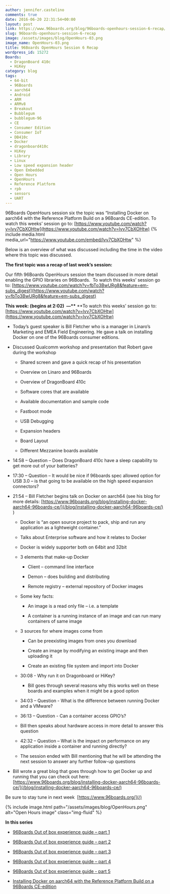 ```yaml
---
author: jennifer.castelino
comments: true
date: 2016-06-20 22:31:54+00:00
layout: post
link: https://www.96boards.org/blog/96boards-openhours-session-6-recap/
slug: 96boards-openhours-session-6-recap
image: /assets/images/blog/OpenHours-03.png
image_name: OpenHours-03.png
title: 96Boards OpenHours Session 6 Recap
wordpress_id: 15272
Boards:
  - DragonBoard 410c
  - HiKey
category: blog
tags:
  - 64-bit
  - 96Boards
  - aarch64
  - Android
  - ARM
  - ARMv8
  - Breakout
  - Bubblegum
  - bubblegum-96
  - CE
  - Consumer Edition
  - Consumer IoT
  - DB410c
  - Docker
  - dragonboard410c
  - HiKey
  - Library
  - Linux
  - Low speed expansion header
  - Open Embedded
  - Open Hours
  - OpenHours
  - Reference Platform
  - rpb
  - sensors
  - UART
---
```


96Boards OpenHours session six the topic was “Installing Docker on aarch64 with the Reference Platform Build on a 96Boards CE-edition. To watch this weeks’ session go to: [https://www.youtube.com/watch?v=lvv7CbXOHtw](https://www.youtube.com/watch?v=lvv7CbXOHtw)
{% include media.html media_url="https://www.youtube.com/embed/lvv7CbXOHtw" %}

Below is an overview of what was discussed including the time in the video where this topic was discussed.

**The first topic was a recap of last week’s session:**

Our fifth 96Boards OpenHours session the team discussed in more detail enabling the GPIO libraries on 96Boards.  To watch this weeks’ session go to: [https://www.youtube.com/watch?v=fbTo3BwURg8&feature=em-subs_digest](https://www.youtube.com/watch?v=fbTo3BwURg8&feature=em-subs_digest)

**This week: (begins at 2:02)  —\*\*** \*\*To watch this weeks’ session go to:  [https://www.youtube.com/watch?v=lvv7CbXOHtw](https://www.youtube.com/watch?v=lvv7CbXOHtw)

- Today’s guest speaker is Bill Fletcher who is a manager in Linaro’s Marketing and EMEA Field Engineering. He gave a talk on installing Docker on one of the 96Boards consumer editions.

- Discussed Qualcomm workshop and presentation that Robert gave during the workshop

  - Shared screen and gave a quick recap of his presentation

  - Overview on Linaro and 96Boards

  - Overview of DragonBoard 410c

  - Software cores that are available

  - Available documentation and sample code

  - Fastboot mode

  - USB Debugging

  - Expansion headers

  - Board Layout

  - Different Mezzanine boards available

- 14:58 – Question – Does DragonBoard 410c have a sleep capability to get more out of your batteries?

- 17:30 – Question – It would be nice if 96boards spec allowed option for USB 3.0 – is that going to be available on the high speed expansion connectors?

- 21:54 – Bill Fletcher begins talk on Docker on aarch64 (see his blog for more details: [https://www.96boards.org/blog/installing-docker-aarch64-96boards-ce/](/blog/installing-docker-aarch64-96boards-ce/) )

  - Docker is “an open source project to pack, ship and run any application as a lightweight container.”

  - Talks about Enterprise software and how it relates to Docker

  - Docker is widely supporter both on 64bit and 32bit

  - 3 elements that make-up Docker

    - Client – command line interface

    - Demon – does building and distributing

    - Remote registry – external repository of Docker images

  - Some key facts:

    - An image is a read only file – i.e. a template

    - A container is a running instance of an image and can run many containers of same image

  - 3 sources for where images come from

    - Can be preexisting images from ones you download

    - Create an image by modifying an existing image and then uploading it

    - Create an existing file system and import into Docker

  - 30:08 - Why run it on Dragonboard or HiKey?

    - Bill goes through several reasons why this works well on these boards and examples when it might be a good option

  - 34:03 – Question - What is the difference between running Docker and a VMware?

  - 36:13 – Question - Can a container access GPIO’s?

  - Bill then speaks about hardware access in more detail to answer this question

  - 42:32 – Question – What is the impact on performance on any application inside a container and running directly?

  - The session ended with Bill mentioning that he will be attending the next session to answer any further follow-up questions

- Bill wrote a great blog that goes through how to get Docker up and running that you can check out here: [https://www.96boards.org/blog/installing-docker-aarch64-96boards-ce/](/blog/installing-docker-aarch64-96boards-ce/)

Be sure to stay tune in next week  [https://www.96boards.org/](/)

{% include image.html path="/assets/images/blog/OpenHours.png" alt="Open Hours image" class="img-fluid" %}

**In this series**

- [96Boards Out of box experience guide – part 1](/blog/96boards-box-experience-guide-1/)

- [96Boards Out of box experience guide – part 2](/blog/96boards-box-experience-guide-2/)

- [96Boards Out of box experience guide – part 3](/blog/96boards-box-experience-guide-3/)

- [96Boards Out of box experience guide – part 4](/blog/96boards-box-experience-guide-4/)

- [96Boards Out of box experience guide - part 5](/blog/96boards-box-experience-guide-5/)

- [Installing Docker on aarch64 with the Reference Platform Build on a 96Boards CE-edition](/blog/installing-docker-aarch64-96boards-ce/)
